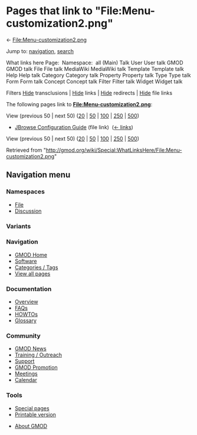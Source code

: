 <div id="mw-page-base" class="noprint">

</div>

<div id="mw-head-base" class="noprint">

</div>

<div id="content" class="mw-body" role="main">

<span id="top"></span>

<div id="mw-js-message" style="display:none;">

</div>



# <span dir="auto">Pages that link to "File:Menu-customization2.png"</span>

<div id="bodyContent">

<div id="contentSub">

←
[File:Menu-customization2.png](/wiki/File:Menu-customization2.png "File:Menu-customization2.png")

</div>

<div id="jump-to-nav" class="mw-jump">

Jump to: [navigation](#mw-navigation), [search](#p-search)

</div>

<div id="mw-content-text">

What links here Page:  Namespace:  all (Main) Talk User User talk GMOD
GMOD talk File File talk MediaWiki MediaWiki talk Template Template talk
Help Help talk Category Category talk Property Property talk Type Type
talk Form Form talk Concept Concept talk Filter Filter talk Widget
Widget talk

Filters
[Hide](/mediawiki/index.php?title=Special:WhatLinksHere/File:Menu-customization2.png&hidetrans=1 "Special:WhatLinksHere/File:Menu-customization2.png")
transclusions \|
[Hide](/mediawiki/index.php?title=Special:WhatLinksHere/File:Menu-customization2.png&hidelinks=1 "Special:WhatLinksHere/File:Menu-customization2.png")
links \|
[Hide](/mediawiki/index.php?title=Special:WhatLinksHere/File:Menu-customization2.png&hideredirs=1 "Special:WhatLinksHere/File:Menu-customization2.png")
redirects \|
[Hide](/mediawiki/index.php?title=Special:WhatLinksHere/File:Menu-customization2.png&hideimages=1 "Special:WhatLinksHere/File:Menu-customization2.png")
file links

The following pages link to
**[File:Menu-customization2.png](/wiki/File:Menu-customization2.png "File:Menu-customization2.png")**:

View (previous 50 \| next 50)
([20](/mediawiki/index.php?title=Special:WhatLinksHere/File:Menu-customization2.png&limit=20 "Special:WhatLinksHere/File:Menu-customization2.png")
\|
[50](/mediawiki/index.php?title=Special:WhatLinksHere/File:Menu-customization2.png&limit=50 "Special:WhatLinksHere/File:Menu-customization2.png")
\|
[100](/mediawiki/index.php?title=Special:WhatLinksHere/File:Menu-customization2.png&limit=100 "Special:WhatLinksHere/File:Menu-customization2.png")
\|
[250](/mediawiki/index.php?title=Special:WhatLinksHere/File:Menu-customization2.png&limit=250 "Special:WhatLinksHere/File:Menu-customization2.png")
\|
[500](/mediawiki/index.php?title=Special:WhatLinksHere/File:Menu-customization2.png&limit=500 "Special:WhatLinksHere/File:Menu-customization2.png"))

- [JBrowse Configuration
  Guide](/wiki/JBrowse_Configuration_Guide "JBrowse Configuration Guide")
  (file link) ‎ <span class="mw-whatlinkshere-tools">([←
  links](/mediawiki/index.php?title=Special:WhatLinksHere&target=JBrowse+Configuration+Guide "Special:WhatLinksHere"))</span>

View (previous 50 \| next 50)
([20](/mediawiki/index.php?title=Special:WhatLinksHere/File:Menu-customization2.png&limit=20 "Special:WhatLinksHere/File:Menu-customization2.png")
\|
[50](/mediawiki/index.php?title=Special:WhatLinksHere/File:Menu-customization2.png&limit=50 "Special:WhatLinksHere/File:Menu-customization2.png")
\|
[100](/mediawiki/index.php?title=Special:WhatLinksHere/File:Menu-customization2.png&limit=100 "Special:WhatLinksHere/File:Menu-customization2.png")
\|
[250](/mediawiki/index.php?title=Special:WhatLinksHere/File:Menu-customization2.png&limit=250 "Special:WhatLinksHere/File:Menu-customization2.png")
\|
[500](/mediawiki/index.php?title=Special:WhatLinksHere/File:Menu-customization2.png&limit=500 "Special:WhatLinksHere/File:Menu-customization2.png"))

</div>

<div class="printfooter">

Retrieved from
"<http://gmod.org/wiki/Special:WhatLinksHere/File:Menu-customization2.png>"

</div>

<div id="catlinks" class="catlinks catlinks-allhidden">

</div>

<div class="visualClear">

</div>

</div>

</div>

<div id="mw-navigation">

## Navigation menu

<div id="mw-head">



<div id="left-navigation">

<div id="p-namespaces" class="vectorTabs" role="navigation"
aria-labelledby="p-namespaces-label">

### Namespaces

- <span id="ca-nstab-image"><a href="/wiki/File:Menu-customization2.png" accesskey="c"
  title="View the file page [c]">File</a></span>
- <span id="ca-talk"><a
  href="/mediawiki/index.php?title=File_talk:Menu-customization2.png&amp;action=edit&amp;redlink=1"
  accesskey="t"
  title="Discussion about the content page [t]">Discussion</a></span>

</div>

<div id="p-variants" class="vectorMenu emptyPortlet" role="navigation"
aria-labelledby="p-variants-label">

### 

### Variants[](#)

<div class="menu">

</div>

</div>

</div>

<div id="right-navigation">





</div>



</div>

</div>

</div>

<div id="mw-panel">

<div id="p-logo" role="banner">

<a href="/wiki/Main_Page"
style="background-image: url(http://gmod.org/images/GMOD-cogs.png);"
title="Visit the main page"></a>

</div>

<div id="p-Navigation" class="portal" role="navigation"
aria-labelledby="p-Navigation-label">

### Navigation

<div class="body">

- <span id="n-GMOD-Home">[GMOD Home](/wiki/Main_Page)</span>
- <span id="n-Software">[Software](/wiki/GMOD_Components)</span>
- <span id="n-Categories-.2F-Tags">[Categories /
  Tags](/wiki/Categories)</span>
- <span id="n-View-all-pages">[View all
  pages](/wiki/Special:AllPages)</span>

</div>

</div>

<div id="p-Documentation" class="portal" role="navigation"
aria-labelledby="p-Documentation-label">

### Documentation

<div class="body">

- <span id="n-Overview">[Overview](/wiki/Overview)</span>
- <span id="n-FAQs">[FAQs](/wiki/Category:FAQ)</span>
- <span id="n-HOWTOs">[HOWTOs](/wiki/Category:HOWTO)</span>
- <span id="n-Glossary">[Glossary](/wiki/Glossary)</span>

</div>

</div>

<div id="p-Community" class="portal" role="navigation"
aria-labelledby="p-Community-label">

### Community

<div class="body">

- <span id="n-GMOD-News">[GMOD News](/wiki/GMOD_News)</span>
- <span id="n-Training-.2F-Outreach">[Training /
  Outreach](/wiki/Training_and_Outreach)</span>
- <span id="n-Support">[Support](/wiki/Support)</span>
- <span id="n-GMOD-Promotion">[GMOD
  Promotion](/wiki/GMOD_Promotion)</span>
- <span id="n-Meetings">[Meetings](/wiki/Meetings)</span>
- <span id="n-Calendar">[Calendar](/wiki/Calendar)</span>

</div>

</div>

<div id="p-tb" class="portal" role="navigation"
aria-labelledby="p-tb-label">

### Tools

<div class="body">

- <span id="t-specialpages"><a href="/wiki/Special:SpecialPages" accesskey="q"
  title="A list of all special pages [q]">Special pages</a></span>
- <span id="t-print"><a
  href="/mediawiki/index.php?title=Special:WhatLinksHere/File:Menu-customization2.png&amp;printable=yes"
  rel="alternate" accesskey="p"
  title="Printable version of this page [p]">Printable version</a></span>

</div>

</div>

</div>

</div>

<div id="footer" role="contentinfo">

- <span id="footer-places-about">[About
  GMOD](/wiki/GMOD:About "GMOD:About")</span>

<!-- -->






</div>
